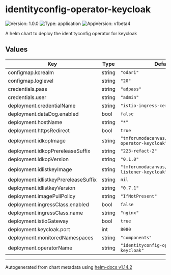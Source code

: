 # identityconfig-operator-keycloak

![Version: 1.0.0](https://img.shields.io/badge/Version-1.0.0-informational?style=flat-square) ![Type: application](https://img.shields.io/badge/Type-application-informational?style=flat-square) ![AppVersion: v1beta4](https://img.shields.io/badge/AppVersion-v1beta4-informational?style=flat-square)

A helm chart to deploy the identityconfig operator for keycloak

## Values

| Key | Type | Default | Description |
|-----|------|---------|-------------|
| configmap.kcrealm | string | `"odari"` |  |
| configmap.loglevel | string | `"20"` |  |
| credentials.pass | string | `"adpass"` |  |
| credentials.user | string | `"admin"` |  |
| deployment.credentialName | string | `"istio-ingress-cert"` |  |
| deployment.dataDog.enabled | bool | `false` |  |
| deployment.hostName | string | `"*"` |  |
| deployment.httpsRedirect | bool | `true` |  |
| deployment.idkopImage | string | `"tmforumodacanvas/identityconfig-operator-keycloak"` |  |
| deployment.idkopPrereleaseSuffix | string | `"223-refact-2"` |  |
| deployment.idkopVersion | string | `"0.1.0"` |  |
| deployment.idlistkeyImage | string | `"tmforumodacanvas/identity-listener-keycloak"` |  |
| deployment.idlistkeyPrereleaseSuffix | string | `nil` |  |
| deployment.idlistkeyVersion | string | `"0.7.1"` |  |
| deployment.imagePullPolicy | string | `"IfNotPresent"` |  |
| deployment.ingressClass.enabled | bool | `false` |  |
| deployment.ingressClass.name | string | `"nginx"` |  |
| deployment.istioGateway | bool | `true` |  |
| deployment.keycloak.port | int | `8080` |  |
| deployment.monitoredNamespaces | string | `"components"` |  |
| deployment.operatorName | string | `"identityconfig-operator-keycloak"` |  |

----------------------------------------------
Autogenerated from chart metadata using [helm-docs v1.14.2](https://github.com/norwoodj/helm-docs/releases/v1.14.2)

